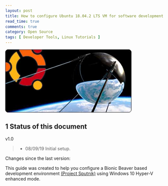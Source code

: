 ```yaml
---
layout: post
title: How to configure Ubuntu 18.04.2 LTS VM for software development in Hyper-V
read_time: true
comments: true
category: Open Source 
tags: [ Developer Tools, Linux Tutorials ]
---
```


![Project Sputnik](/assets/sputnik.png)

**1 Status of this document**
-----------------------------

v1.0
> * 08/09/19 Initial setup.

Changes since the last version:

This guide was created to help you configure a Bionic Beaver based development environment [(Project Sputnik)](https://bartongeorge.io/2018/11/29/sputnik-turns-6-presenting-the-folks-behind-it/) using Windows 10 Hyper-V enhanced mode.
